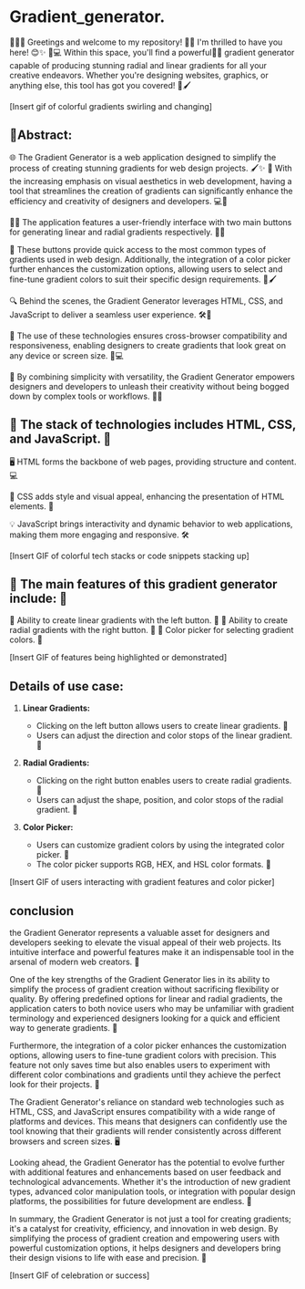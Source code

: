 # Gradient_generator.

🌟🎉👋 Greetings and welcome to my repository! 🎉🌟
I'm thrilled to have you here! 😊✨
🎨💻 Within this space, you'll find a powerful💫🚀 gradient generator capable of producing stunning radial and linear gradients for all your creative endeavors. Whether you're designing websites, graphics, or anything else, this tool has got you covered! 🌈🖌️

[Insert gif of colorful gradients swirling and changing]

##  🎨Abstract:

🌐 The Gradient Generator is a web application designed to simplify the process of creating stunning gradients for web design projects. 🖌️✨
🚀 With the increasing emphasis on visual aesthetics in web development, having a tool that streamlines the creation of gradients can significantly enhance the efficiency and creativity of designers and developers. 💻🎨

👨‍💻 The application features a user-friendly interface with two main buttons for generating linear and radial gradients respectively. 🔄🎨

🎨 These buttons provide quick access to the most common types of gradients used in web design. Additionally, the integration of a color picker further enhances the customization options, allowing users to select and fine-tune gradient colors to suit their specific design requirements. 🌈🖌️

🔍 Behind the scenes, the Gradient Generator leverages HTML, CSS, and JavaScript to deliver a seamless user experience. 🛠️🔧

📱 The use of these technologies ensures cross-browser compatibility and responsiveness, enabling designers to create gradients that look great on any device or screen size. 📱💻

🎨 By combining simplicity with versatility, the Gradient Generator empowers designers and developers to unleash their creativity without being bogged down by complex tools or workflows. 💫🎨


## 🌟 The stack of technologies includes HTML, CSS, and JavaScript. 🚀

🖥️ HTML forms the backbone of web pages, providing structure and content. 💻

🎨 CSS adds style and visual appeal, enhancing the presentation of HTML elements. 🎨

💡 JavaScript brings interactivity and dynamic behavior to web applications, making them more engaging and responsive. 🛠️

[Insert GIF of colorful tech stacks or code snippets stacking up]

## 🌟 The main features of this gradient generator include: 🎨

🔄 Ability to create linear gradients with the left button. 🌈
🔘 Ability to create radial gradients with the right button. 🔵
🎨 Color picker for selecting gradient colors. 🎨

[Insert GIF of features being highlighted or demonstrated]

##  Details of use case:
1. **Linear Gradients:**
   - Clicking on the left button allows users to create linear gradients. 🔄
   - Users can adjust the direction and color stops of the linear gradient. 🎨

2. **Radial Gradients:**
   - Clicking on the right button enables users to create radial gradients. 🔘
   - Users can adjust the shape, position, and color stops of the radial gradient. 🌈

3. **Color Picker:**
   - Users can customize gradient colors by using the integrated color picker. 🎨
   - The color picker supports RGB, HEX, and HSL color formats. 🎨

[Insert GIF of users interacting with gradient features and color picker]

##  conclusion
the Gradient Generator represents a valuable asset for designers and developers seeking to elevate the visual appeal of their web projects. Its intuitive interface and powerful features make it an indispensable tool in the arsenal of modern web creators. 🌟

One of the key strengths of the Gradient Generator lies in its ability to simplify the process of gradient creation without sacrificing flexibility or quality. By offering predefined options for linear and radial gradients, the application caters to both novice users who may be unfamiliar with gradient terminology and experienced designers looking for a quick and efficient way to generate gradients. 💪

Furthermore, the integration of a color picker enhances the customization options, allowing users to fine-tune gradient colors with precision. This feature not only saves time but also enables users to experiment with different color combinations and gradients until they achieve the perfect look for their projects. 🎨

The Gradient Generator's reliance on standard web technologies such as HTML, CSS, and JavaScript ensures compatibility with a wide range of platforms and devices. This means that designers can confidently use the tool knowing that their gradients will render consistently across different browsers and screen sizes. 🖥️

Looking ahead, the Gradient Generator has the potential to evolve further with additional features and enhancements based on user feedback and technological advancements. Whether it's the introduction of new gradient types, advanced color manipulation tools, or integration with popular design platforms, the possibilities for future development are endless. 🔮

In summary, the Gradient Generator is not just a tool for creating gradients; it's a catalyst for creativity, efficiency, and innovation in web design. By simplifying the process of gradient creation and empowering users with powerful customization options, it helps designers and developers bring their design visions to life with ease and precision. 🚀

[Insert GIF of celebration or success]
